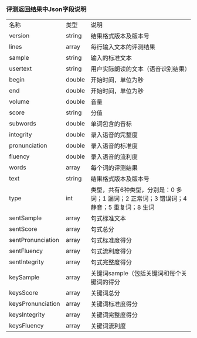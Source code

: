 ### 评测返回结果中Json字段说明


| | | |
| ----- | ----- | ----- |
| 名称| 类型 | 说明 |
| version | string | 结果格式版本及版本号 |
| lines | array | 每行输入文本的评测结果 |
| sample | string | 输入的标准文本 |
| usertext | string | 用户实际朗读的文本（语音识别结果） |
| begin | double | 开始时间，单位为秒 |
| end | double | 开始时间，单位为秒 |
| volume | double | 音量 |
| score | string | 分值 |
| subwords | double | 单词包含的音标 |
| integrity | double | 录入语音的完整度 |
| pronunciation | double | 录入语音的标准度 |
| fluency | double | 录入语音的流利度 |
| words | array | 每个词的评测结果 |
| text | string | 结果格式版本及版本号 | 词的字符串，使用"sil"表示语音中的静音段 |
| type | int | 类型，共有6种类型，分别是：0 多词；1 漏词；2 正常词；3 错误词；4 静音；5 重复词；8 生词 |
| sentSample | array | 句式标准文本 |
| sentScore | array | 句式总分 |
| sentPronunciation | array | 句式标准度得分 |
| sentFluency | array | 句式流利度得分 |
| sentIntegrity | array | 句式完整度得分 |
| keySample | array | 关键词sample（包括关键词和每个关键词的得分 |
| keysScore | array | 关键词总分 |
| keysPronunciation | array | 关键词标准度得分 |
| keysIntegrity | array | 关键词完整度得分 |
| keysFluency | array | 关键词流利度 |

